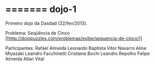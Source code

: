 =======
dojo-1
======

Primeiro dojo da Dasdad (22/fev/2013).

Problema: Seqüência de Cinco
[[http://dojopuzzles.com/problemas/exibe/sequencia-de-cinco/]]

Participantes:
Rafael Almeida
Leonardo Baptista
Vitor Navarro 
Aline Miyazaki
Leandro Facchinetti
Cristiane Bochi
Leandro Repolho
Felipe Almeida
Allan Vital

